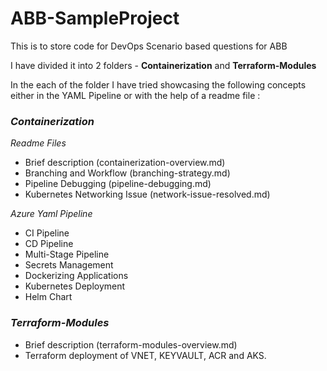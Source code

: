 # ABB-SampleProject
This is to store code for DevOps Scenario based questions for ABB

I have divided it into 2 folders - **Containerization** and **Terraform-Modules**

In the each of the folder I have tried showcasing the following concepts either in the YAML Pipeline or with the help of a readme file :

### *Containerization*

*Readme Files*
- Brief description (containerization-overview.md)
- Branching and Workflow (branching-strategy.md)
- Pipeline Debugging (pipeline-debugging.md)
- Kubernetes Networking Issue (network-issue-resolved.md)

*Azure Yaml Pipeline*
- CI Pipeline
- CD Pipeline
- Multi-Stage Pipeline
- Secrets Management
- Dockerizing Applications
- Kubernetes Deployment
- Helm Chart

### *Terraform-Modules*
- Brief description (terraform-modules-overview.md)
- Terraform deployment of VNET, KEYVAULT, ACR and AKS.





